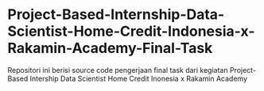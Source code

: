 # Project-Based-Internship-Data-Scientist-Home-Credit-Indonesia-x-Rakamin-Academy-Final-Task
Repositori ini berisi source code pengerjaan final task dari kegiatan Project-Based Intership Data Scientist Home Credit Inonesia x Rakamin Academy
